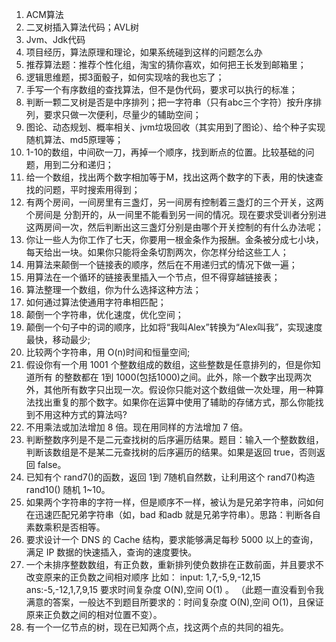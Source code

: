 1. ACM算法
2. 二叉树插入算法代码；AVL树
3. Jvm、Jdk代码
4. 项目经历，算法原理和理论，如果系统碰到这样的问题怎么办
5. 推荐算法题：推荐个性化组，淘宝的猜你喜欢，如何把王长发到邮箱里；
6. 逻辑思维题，掷3面骰子，如何实现啥的我也忘了；
7. 手写一个有序数组的查找算法，但不是伪代码，要求可以执行的标准；
8. 判断一颗二叉树是否是中序排列；把一字符串（只有abc三个字符）按升序排列，要求只做一次便利，尽量少的辅助空间；
9. 图论、动态规划、概率相关、jvm垃圾回收（其实用到了图论）、给个种子实现随机算法、md5原理等；
10. 1-10的数组，中间砍一刀，再掉一个顺序，找到断点的位置。比较基础的问题，用到二分和递归；
11. 给一个数组，找出两个数字相加等于M，找出这两个数字的下表，用的快速查找的问题，平时搜索用得到；
12. 有两个房间，一间房里有三盏灯，另一间房有控制着三盏灯的三个开关，这两个房间是 分割开的，从一间里不能看到另一间的情况。现在要求受训者分别进这两房间一次，然后判断出这三盏灯分别是由哪个开关控制的有什么办法呢；
13. 你让一些人为你工作了七天，你要用一根金条作为报酬。金条被分成七小块，每天给出一块。如果你只能将金条切割两次，你怎样分给这些工人；
14. 用算法来颠倒一个链接表的顺序，然后在不用递归式的情况下做一遍；
15. 用算法在一个循环的链接表里插入一个节点，但不得穿越链接表；
16. 算法整理一个数组，你为什么选择这种方法；
17. 如何通过算法使通用字符串相匹配；
18. 颠倒一个字符串，优化速度，优化空间；
19. 颠倒一个句子中的词的顺序，比如将“我叫Alex”转换为“Alex叫我”，实现速度最快，移动最少;
20. 比较两个字符串，用 O(n)时间和恒量空间;
21. 假设你有一个用 1001 个整数组成的数组，这些整数是任意排列的，但是你知道所有
的整数都在 1到 1000(包括1000)之间。此外，除一个数字出现两次外，其他所有数字只出现一次。假设你只能对这个数组做一次处理，用一种算法找出重复的那个数字。如果你在运算中使用了辅助的存储方式，那么你能找到不用这种方式的算法吗?
22. 不用乘法或加法增加 8 倍。现在用同样的方法增加 7 倍。
23. 判断整数序列是不是二元查找树的后序遍历结果。题目：输入一个整数数组，判断该数组是不是某二元查找树的后序遍历的结果。如果是返回 true，否则返回 false。
24. 已知有个 rand7()的函数，返回 1到 7随机自然数，让利用这个 rand7()构造 rand10() 随机 1~10。
25. 如果两个字符串的字符一样，但是顺序不一样，被认为是兄弟字符串，问如何在迅速匹配兄弟字符串（如，bad 和adb 就是兄弟字符串）。思路：判断各自素数乘积是否相等。  
26. 要求设计一个 DNS 的 Cache 结构，要求能够满足每秒 5000 以上的查询，满足 IP 数据的快速插入，查询的速度要快。
27. 一个未排序整数数组，有正负数，重新排列使负数排在正数前面，并且要求不改变原来的正负数之间相对顺序 比如：  input: 1,7,-5,9,-12,15 ans:-5,-12,1,7,9,15 要求时间复杂度 O(N),空间 O(1) 。 （此题一直没看到令我满意的答案，一般达不到题目所要求的：时间复杂度 O(N),空间 O(1)，且保证原来正负数之间的相对位置不变）。
28. 有一个一亿节点的树，现在已知两个点，找这两个点的共同的祖先。
